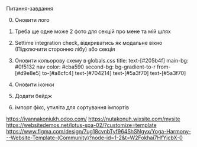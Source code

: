 Питання-завдання

0. Оновити лого
1. Треба ще одне може 2 фото для секцій про мене та мій шлях
2. Settime integration check, відкриватись як модальне вікно (Підключити сторонню лібу) або секція
3. Оновити кольоровy схему в globals.css
   title: text-[#205b4f]
   main-bg: #0f5132
   nav color: #cba590
   second-bg: bg-gradient-to-r from-[#d9e8e5] to-[#a8cfc4]
   text-[#704214]
   text-[#5a3f70]
   text-[#5a3f70]

4. Оновити іконки
5. Додати бейдж
6. імпорт фікс, утиліта для сортування імпортів

https://ivannakoniukh.odoo.com/
https://nutakonuh.wixsite.com/mysite
https://websitedemos.net/lotus-spa-02/?customize=template
https://www.figma.com/design/7ug18cvnbTyf964ShSNgyx/Yoga-Harmony---Website-Template-(Community)?node-id=1-2&t=W2Fokhai7HfYjcbX-0
